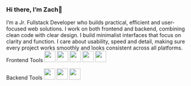 ### Hi there, I’m **Zach**👋
I’m a Jr. Fullstack Developer who builds practical, efficient and user-focused web solutions. I work on both frontend and backend, combining clean code with clear design. I build minimalist interfaces that focus on clarity and function. I care about usability, speed and detail, making sure every project works smoothly and looks consistent across all platforms.
Frontend Tools
<img src="https://cdn.jsdelivr.net/gh/devicons/devicon/icons/html5/html5-original.svg" height="30"/>
<img src="https://cdn.jsdelivr.net/gh/devicons/devicon/icons/css3/css3-original.svg" height="30"/>
<img src="https://cdn.jsdelivr.net/gh/devicons/devicon/icons/javascript/javascript-original.svg" height="30"/>
<img src="https://cdn.jsdelivr.net/gh/devicons/devicon/icons/react/react-original.svg" height="30"/>
<img src="https://cdn.jsdelivr.net/gh/devicons/devicon/icons/bootstrap/bootstrap-original.svg" height="30"/>

Backend Tools
<img src="https://cdn.jsdelivr.net/gh/devicons/devicon/icons/php/php-original.svg" height="30"/>
<img src="https://cdn.jsdelivr.net/gh/devicons/devicon/icons/laravel/laravel-original.svg" height="30"/>
<img src="https://cdn.jsdelivr.net/gh/devicons/devicon/icons/mysql/mysql-original.svg" height="30"/>
